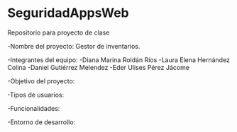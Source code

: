 # SeguridadAppsWeb
Repositorio para proyecto de clase

-Nombre del proyecto: Gestor de inventarios.

-Integrantes del equipo:
  -Diana Marina Roldán Ríos
  -Laura Elena Hernández Colina
  -Daniel Gutiérrez Melendez
  -Eder Ulises Pérez Jácome
  
 -Objetivo del proyecto:
 
 -Tipos de usuarios:
 
 -Funcionalidades:
 
 -Entorno de desarrollo:
 
